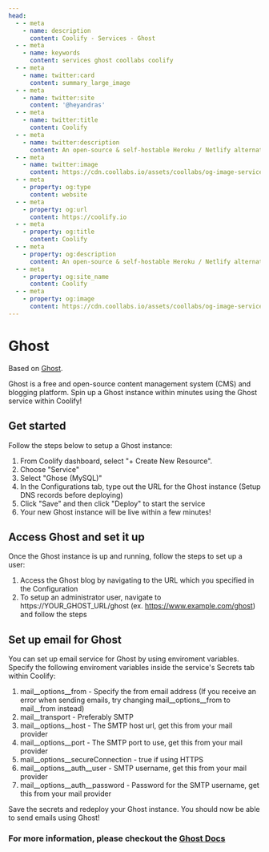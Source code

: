 ```yaml
---
head:
  - - meta
    - name: description
      content: Coolify - Services - Ghost
  - - meta
    - name: keywords
      content: services ghost coollabs coolify 
  - - meta
    - name: twitter:card
      content: summary_large_image
  - - meta
    - name: twitter:site
      content: '@heyandras'
  - - meta
    - name: twitter:title
      content: Coolify
  - - meta
    - name: twitter:description
      content: An open-source & self-hostable Heroku / Netlify alternative.
  - - meta
    - name: twitter:image
      content: https://cdn.coollabs.io/assets/coollabs/og-image-services.png
  - - meta
    - property: og:type
      content: website
  - - meta
    - property: og:url
      content: https://coolify.io
  - - meta
    - property: og:title
      content: Coolify
  - - meta
    - property: og:description
      content: An open-source & self-hostable Heroku / Netlify alternative.
  - - meta
    - property: og:site_name
      content: Coolify
  - - meta
    - property: og:image
      content: https://cdn.coollabs.io/assets/coollabs/og-image-services.png
---
```

# Ghost
Based on [Ghost](https://github.com/TryGhost/Ghost).

Ghost is a free and open-source content management system (CMS) and blogging platform. Spin up a Ghost instance within minutes using the Ghost service within Coolify!

## Get started

Follow the steps below to setup a Ghost instance:

1. From Coolify dashboard, select "+ Create New Resource".
2. Choose "Service"
3. Select "Ghose (MySQL)" 
4. In the Configurations tab, type out the URL for the Ghost instance (Setup DNS records before deploying)
5. Click "Save" and then click "Deploy" to start the service
6. Your new Ghost instance will be live within a few minutes!

## Access Ghost and set it up

Once the Ghost instance is up and running, follow the steps to set up a user:

1. Access the Ghost blog by navigating to the URL which you specified in the Configuration
2. To setup an administrator user, navigate to https://YOUR_GHOST_URL/ghost (ex. https://www.example.com/ghost) and follow the steps

## Set up email for Ghost

You can set up email service for Ghost by using enviroment variables. Specify the following enviroment variables inside the service's Secrets tab within Coolify:

1. mail__options__from - Specify the from email address (If you receive an error when sending emails, try changing mail__options__from to mail__from instead)
2. mail__transport - Preferably SMTP 
3. mail__options__host - The SMTP host url, get this from your mail provider
4. mail__options__port - The SMTP port to use, get this from your mail provider
5. mail__options__secureConnection - true if using HTTPS
6. mail__options__auth__user - SMTP username, get this from your mail provider
7. mail__options__auth__password - Password for the SMTP username, get this from your mail provider

Save the secrets and redeploy your Ghost instance. You should now be able to send emails using Ghost!

### For more information, please checkout the [Ghost Docs](https://ghost.org/docs/)